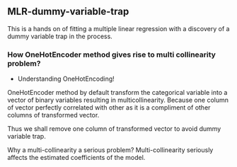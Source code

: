 ## MLR-dummy-variable-trap
This is a hands on of fitting a multiple linear regression with a discovery of a dummy variable trap in the process.

### How OneHotEncoder method gives rise to multi collinearity problem?
* Understanding OneHotEncoding! 

OneHotEncoder method by default transform the categorical variable into a vector of binary variables resulting in multicollinearity. Because one column of vector perfectly correlated with other as it is a compliment of other columns of transformed vector. 

Thus we shall remove one column of transformed vector to avoid dummy variable trap. 

Why a multi-collinearity a serious problem?
Multi-collinearity seriously affects the estimated coefficients of the model. 

